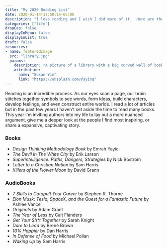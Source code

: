 ```yaml
---
title: "My 2020 Reading List"
date: 2020-01-14T17:50:14-05:00
description: "I love reading and I wish I did more of it.  Here are the books I'm reading (or listening to) to this year."
categories: ["life"]
dropCap: false
displayInMenu: false
displayInList: true
draft: false
resources:
- name: featuredImage
  src: "library.jpg"
  params:
    description: "A picture of a library with a big curved wall of books"
    attribution:
      name: "Susan Yin"
      link: "https://unsplash.com/@syinq"
---
```


Reading is an incredible process.  As our eyes scan a page, our brain stitches together symbols to see words, form ideas, build characters, develop feelings, and even construct entire worlds.  I read a lot of articles but in the past few years I haven't set aside the time to read many books.  This year I'm inviting authors into my life to lay out a more nuanced argument, give me a deeper look at the people I find most inspiring, or share a expansive, captivating story.

### Books

- *Design Thinking Methodology Book* by Emrah Yayici
- *The Devil In The White City* by Erik Larson
- *Superintelligence: Paths, Dangers, Strategies* by Nick Bostrom
- *Letter to a Christian Nation* by Sam Harris
- *Killers of the Flower Moon* by David Grann

### AudioBooks

- *7 Skills to Catapult Your Career* by Stephen R. Thorne
- *Elon Musk: Tesla, SpaceX, and the Quest for a Fantastic Future* by Ashlee Vance
- *Originals* by Adam Grant
- *The Year of Less* by Cait Flanders
- *Get Your Sh\*t Together* by Sarah Knight
- *Dare to Lead* by Brené Brown
- *10% Happier* by Dan Harris
- *In Defense of Food* by Michael Pollan
- *Waking Up* by Sam Harris
